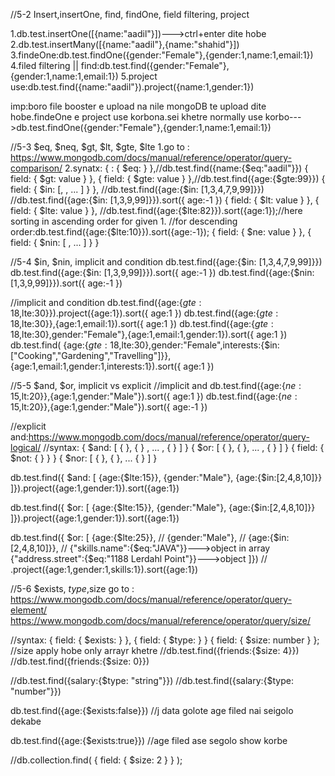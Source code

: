 //5-2 Insert,insertOne, find, findOne, field filtering, project

1.db.test.insertOne([{name:"aadil"}])--->ctrl+enter dite hobe
2.db.test.insertMany([{name:"aadil"},{name:"shahid"}])
3.findeOne:db.test.findOne({gender:"Female"},{gender:1,name:1,email:1})
4.filed filtering || find:db.test.find({gender:"Female"},{gender:1,name:1,email:1})
5.project use:db.test.find({name:"aadil"}).project({name:1,gender:1})

imp:boro file booster e upload na nile mongoDB te upload dite hobe.findeOne e project use korbona.sei khetre normally use korbo--->db.test.findOne({gender:"Female"},{gender:1,name:1,email:1})


//5-3 $eq, $neq, $gt, $lt, $gte, $lte
1.go to : https://www.mongodb.com/docs/manual/reference/operator/query-comparison/
2.synatx: { <field>: { $eq: <value> } },//db.test.find({name:{$eq:"aadil"}})
          { field: { $gt: value } },
          { field: { $gte: value } },//db.test.find({age:{$gte:99}})
          { field: { $in: [<value1>, <value2>, ... <valueN> ] } },
            //db.test.find({age:{$in: [1,3,4,7,9,99]}})
            //db.test.find({age:{$in: [1,3,9,99]}}).sort({ age:-1 })
          { field: { $lt: value } },
          { field: { $lte: value } },
          //db.test.find({age:{$lte:82}}).sort({age:1});//here sorting in ascending order for given 1.
          //for descending order:db.test.find({age:{$lte:10}}).sort({age:-1});
          { field: { $ne: value } },
          { field: { $nin: [ <value1>, <value2> ... <valueN> ] } }

//5-4 $in, $nin, implicit and condition
db.test.find({age:{$in: [1,3,4,7,9,99]}})
db.test.find({age:{$in: [1,3,9,99]}}).sort({ age:-1 })
db.test.find({age:{$nin: [1,3,9,99]}}).sort({ age:-1 })

//implicit and condition
db.test.find({age:{$gte:18,$lte:30}}).project({age:1}).sort({ age:1 })
db.test.find({age:{$gte:18,$lte:30}},{age:1,email:1}).sort({ age:1 })
db.test.find({age:{$gte:18,$lte:30},gender:"Female"},{age:1,email:1,gender:1}).sort({ age:1 })
db.test.find(
    {age:{$gte:18,$lte:30},gender:"Female",interests:{$in: ["Cooking","Gardening","Travelling"]}},
    {age:1,email:1,gender:1,interests:1}).sort({ age:1 })


//5-5 $and, $or, implicit vs explicit
//implicit and
db.test.find({age:{$ne:15,$lt:20}},{age:1,gender:"Male"}).sort({ age:1 })
db.test.find({age:{$ne:15,$lt:20}},{age:1,gender:"Male"}).sort({ age:-1 })

//explicit and:https://www.mongodb.com/docs/manual/reference/operator/query-logical/
//syntax:
{ $and: [ { <expression1> }, { <expression2> } , ... , { <expressionN> } ] }
{ $or: [ { <expression1> }, { <expression2> }, ... , { <expressionN> } ] }
{ field: { $not: { <operator-expression> } } }
{ $nor: [ { <expression1> }, { <expression2> }, ...  { <expressionN> } ] }

db.test.find({
    $and: [
    {age:{$lte:15}},
    {gender:"Male"},
    {age:{$in:[2,4,8,10]}}
    ]}).project({age:1,gender:1}).sort({age:1})

db.test.find({
    $or: [
    {age:{$lte:15}},
    {gender:"Male"},
    {age:{$in:[2,4,8,10]}}
    ]}).project({age:1,gender:1}).sort({age:1})


db.test.find({
    $or: [
    {age:{$lte:25}},
    // {gender:"Male"},
    // {age:{$in:[2,4,8,10]}},
    // {"skills.name":{$eq:"JAVA"}}--->object in array
    {"address.street":{$eq:"1188 Lerdahl Point"}}--->object
    ]})
    // .project({age:1,gender:1,skills:1}).sort({age:1})


//5-6 $exists, $type,$size
go to : https://www.mongodb.com/docs/manual/reference/operator/query-element/
https://www.mongodb.com/docs/manual/reference/operator/query/size/

//syntax:
{ field: { $exists: <boolean> } },
{ field: { $type: <BSON type> } }
{ field: { $size: number } }; //size apply hobe only arrayr khetre
//db.test.find({friends:{$size: 4}})
//db.test.find({friends:{$size: 0}})

//db.test.find({salary:{$type: "string"}})
//db.test.find({salary:{$type: "number"}})

db.test.find({age:{$exists:false}})
//j data golote age filed nai seigolo dekabe 

db.test.find({age:{$exists:true}})
//age filed ase segolo show korbe

//db.collection.find( { field: { $size: 2 } } );


